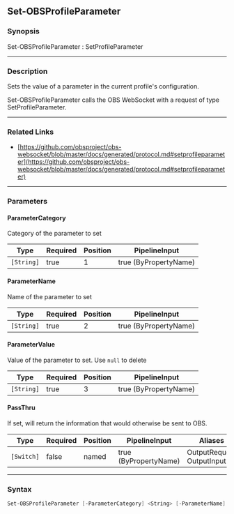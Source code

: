 Set-OBSProfileParameter
-----------------------




### Synopsis
Set-OBSProfileParameter : SetProfileParameter



---


### Description

Sets the value of a parameter in the current profile's configuration.


Set-OBSProfileParameter calls the OBS WebSocket with a request of type SetProfileParameter.



---


### Related Links
* [https://github.com/obsproject/obs-websocket/blob/master/docs/generated/protocol.md#setprofileparameter](https://github.com/obsproject/obs-websocket/blob/master/docs/generated/protocol.md#setprofileparameter)





---


### Parameters
#### **ParameterCategory**

Category of the parameter to set






|Type      |Required|Position|PipelineInput        |
|----------|--------|--------|---------------------|
|`[String]`|true    |1       |true (ByPropertyName)|



#### **ParameterName**

Name of the parameter to set






|Type      |Required|Position|PipelineInput        |
|----------|--------|--------|---------------------|
|`[String]`|true    |2       |true (ByPropertyName)|



#### **ParameterValue**

Value of the parameter to set. Use `null` to delete






|Type      |Required|Position|PipelineInput        |
|----------|--------|--------|---------------------|
|`[String]`|true    |3       |true (ByPropertyName)|



#### **PassThru**

If set, will return the information that would otherwise be sent to OBS.






|Type      |Required|Position|PipelineInput        |Aliases                      |
|----------|--------|--------|---------------------|-----------------------------|
|`[Switch]`|false   |named   |true (ByPropertyName)|OutputRequest<br/>OutputInput|





---


### Syntax
```PowerShell
Set-OBSProfileParameter [-ParameterCategory] <String> [-ParameterName] <String> [-ParameterValue] <String> [-PassThru] [<CommonParameters>]
```
